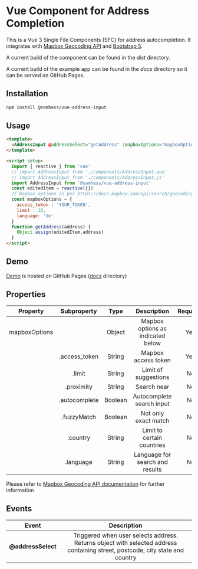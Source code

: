 # Vue Component for Address Completion

This is a Vue 3 Single File Components (SFC) for address autocompletion. It integrates with 
[Mapbox Geocoding API](https://docs.mapbox.com/api/search/geocoding/) and [Bootstrap 5](https://getbootstrap.com).

A current build of the component can be found in the *dist* directory.

A current build of the example app can be found in the *docs* directory so it can be served on GitHub Pages.

## Installation
```bash
npm install @samhess/vue-address-input
```

## Usage 
```html
<template>
  <AddressInput @addressSelect="getAddress" :mapboxOptions="mapboxOptions"></AddressInput>
</template>

<script setup>
  import { reactive } from 'vue'
  // import AddressInput from './components/AddressInput.vue'
  // import AddressInput from './components/AddressInput.js'
  import AddressInput from '@samhess/vue-address-input'
  const editedItem = reactive({})
  // mapbox options as per https://docs.mapbox.com/api/search/geocoding
  const mapboxOptions = {
    access_token : 'YOUR_TOKEN',
    limit : 10,
    language: 'de'
  }
  function getAddress(address) {
    Object.assign(editedItem,address)
  }
</script>
```

## Demo
[Demo](https://samhess.github.io/vue3-address-input/index.html) is hosted on GitHub Pages ([docs](/docs) directory)

## Properties

| Property      | Subproperty   | Type    | Description                        | Required | Default |
| :------:      | :-------:     | :---:   | :---------:                        | :------: | :-----: |
| mapboxOptions |               | Object  | Mapbox options as indicated below  | Yes      |         |
|               | .access_token | String  | Mapbox access token                | Yes      | ''      |
|               | .limit        | String  | Limit of suggestions               | No       | 10      |
|               | .proximity    | String  | Search near                        | No       |'ip'     |
|               | .autocomplete | Boolean | Autocomplete search input          | No       | true    |
|               | .fuzzyMatch   | Boolean | Not only exact match               | No       | true    |
|               | .country      | String  | Limit to certain countries         | No       | ''   |
|               | .language     | String  | Language for search and results    | No       | 'en'    |

Please refer to [Mapbox Geocoding API documentation](https://docs.mapbox.com/api/search/geocoding) for further information

## Events

| Event | Description |
| :---: | :---------: |
| **@addressSelect** | Triggered when user selects address. Returns object with selected address containing street, postcode, city state and country |